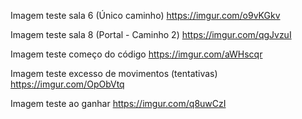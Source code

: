 Imagem teste sala 6 (Único caminho)
https://imgur.com/o9vKGkv

Imagem teste sala 8 (Portal - Caminho 2)
https://imgur.com/qgJvzuI

Imagem teste começo do código
https://imgur.com/aWHscqr

Imagem teste excesso de movimentos (tentativas)
https://imgur.com/OpObVtq

Imagem teste ao ganhar
https://imgur.com/q8uwCzI
